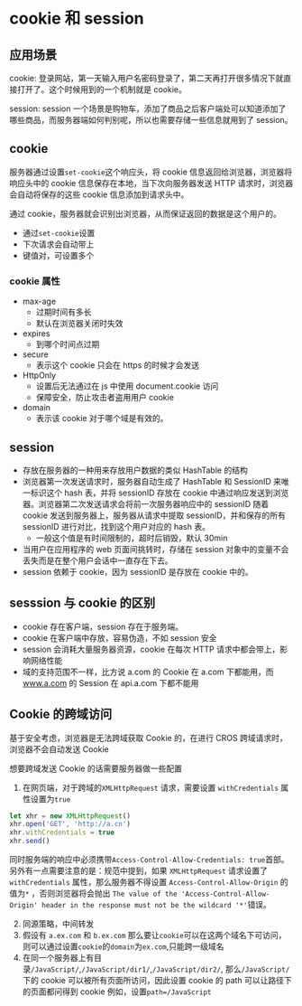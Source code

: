 # cookie 和 session

## 应用场景

cookie:
登录网站，第一天输入用户名密码登录了，第二天再打开很多情况下就直接打开了。这个时候用到的一个机制就是 cookie。

session:
session 一个场景是购物车，添加了商品之后客户端处可以知道添加了哪些商品，而服务器端如何判别呢，所以也需要存储一些信息就用到了 session。

## cookie

服务器通过设置`set-cookie`这个响应头，将 cookie 信息返回给浏览器，浏览器将响应头中的 cookie 信息保存在本地，当下次向服务器发送 HTTP 请求时，浏览器会自动将保存的这些 cookie 信息添加到请求头中。

通过 cookie，服务器就会识别出浏览器，从而保证返回的数据是这个用户的。

- 通过`set-cookie`设置
- 下次请求会自动带上
- 键值对，可设置多个

### cookie 属性

- max-age
  - 过期时间有多长
  - 默认在浏览器关闭时失效
- expires
  - 到哪个时间点过期
- secure
  - 表示这个 cookie 只会在 https 的时候才会发送
- HttpOnly
  - 设置后无法通过在 js 中使用 document.cookie 访问
  - 保障安全，防止攻击者盗用用户 cookie
- domain
  - 表示该 cookie 对于哪个域是有效的。

## session

- 存放在服务器的一种用来存放用户数据的类似 HashTable 的结构
- 浏览器第一次发送请求时，服务器自动生成了 HashTable 和 SessionID 来唯一标识这个 hash 表，并将 sessionID 存放在 cookie 中通过响应发送到浏览器。浏览器第二次发送请求会将前一次服务器响应中的 sessionID 随着 cookie 发送到服务器上，服务器从请求中提取 sessionID，并和保存的所有 sessionID 进行对比，找到这个用户对应的 hash 表。
  - 一般这个值是有时间限制的，超时后销毁，默认 30min
- 当用户在应用程序的 web 页面间挑转时，存储在 session 对象中的变量不会丢失而是在整个用户会话中一直存在下去。
- session 依赖于 cookie，因为 sessionID 是存放在 cookie 中的。

## sesssion 与 cookie 的区别

- cookie 存在客户端，session 存在于服务端。
- cookie 在客户端中存放，容易伪造，不如 session 安全
- session 会消耗大量服务器资源，cookie 在每次 HTTP 请求中都会带上，影响网络性能
- 域的支持范围不一样，比方说 a.com 的 Cookie 在 a.com 下都能用，而 www.a.com 的 Session 在 api.a.com 下都不能用

## Cookie 的跨域访问

基于安全考虑，浏览器是无法跨域获取 Cookie 的，在进行 CROS 跨域请求时，浏览器不会自动发送 Cookie

想要跨域发送 Cookie 的话需要服务器做一些配置

1. 在网页端，对于跨域的`XMLHttpRequest` 请求，需要设置 `withCredentials` 属性设置为`true`

```js
let xhr = new XMLHttpRequest()
xhr.open('GET', 'http://a.cn')
xhr.withCredentials = true
xhr.send()
```

同时服务端的响应中必须携带`Access-Control-Allow-Credentials: true`首部。  
 另外有一点需要注意的是：规范中提到，如果 `XMLHttpRequest` 请求设置了 `withCredentials` 属性，那么服务器不得设置 `Access-Control-Allow-Origin` 的值为`*` ，否则浏览器将会抛出 `The value of the 'Access-Control-Allow-Origin' header in the response must not be the wildcard '*'`错误。

2. 同源策略，中间转发
3. 假设有 `a.ex.com` 和 `b.ex.com` 那么要让`cookie`可以在这两个域名下可访问，则可以通过设置`cookie`的`domain`为`ex.com`,只能跨一级域名
4. 在同一个服务器上有目录`/JavaScript/`,`/JavaScript/dir1/`,`/JavaScript/dir2/`, 那么`/JavaScript/`下的 cookie 可以被所有页面所访问，因此设置 cookie 的 path 可以让路径下的页面都问得到 cookie 例如，设置`path=/JavaScript`
